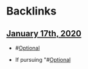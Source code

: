 
# Backlinks
## [January 17th, 2020](<January 17th, 2020.md>)
- #[Optional](<Optional.md>)

- If pursuing "#[Optional](<Optional.md>)

